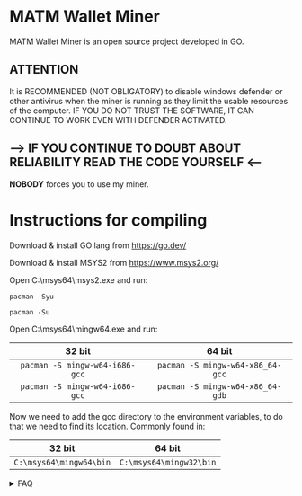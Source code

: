 # MATM Wallet Miner
MATM Wallet Miner is an open source project developed in GO.




## ATTENTION
It is RECOMMENDED (NOT OBLIGATORY) to disable windows defender or other antivirus when the miner is running as they limit the usable resources of the computer.
IF YOU DO NOT TRUST THE SOFTWARE, IT CAN CONTINUE TO WORK EVEN WITH DEFENDER ACTIVATED.

## --> IF YOU CONTINUE TO DOUBT ABOUT RELIABILITY READ THE CODE YOURSELF <--
__NOBODY__ forces you to use my miner.

# Instructions for compiling
Download & install GO lang from https://go.dev/

Download & install MSYS2 from https://www.msys2.org/

Open C:\msys64\msys2.exe and run:
```
pacman -Syu
```
```
pacman -Su
```

Open C:\msys64\mingw64.exe and run: 

| 32 bit          | 64 bit            |
|     :---:    |     :---:      |
| ```pacman -S mingw-w64-i686-gcc```   | ```pacman -S mingw-w64-x86_64-gcc```     |
| ```pacman -S mingw-w64-i686-gcc```     | ```pacman -S mingw-w64-x86_64-gdb```       |


Now we need to add the gcc directory to the environment variables, to do that we need to find its location. Commonly found in:

| 32 bit          | 64 bit            |
|     :---:    |     :---:      |
| ```C:\msys64\mingw64\bin```   | ```C:\msys64\mingw32\bin```     |


<details><summary>FAQ</summary>
<p>
__How does it work?__
  
> The software generates hexadecimal sequences of 32 bytes each, which will create a key.
The key will then be controlled by the software using free nodes (https://rpc.ankr.com/eth) which will return the wallet balance.
If it is greater than 0 it will mark it as valid.

__How can I use it?__
> At the moment the software is only available for Windows platforms.
To use it, simply go to the build folder and you will find the file already compiled.
Otherwise you can download the source code and compile it yourself but you will need a compiler.

__What are Threads and GoRutines?__
> Threads (also called GoRoutine) are child processes of the main (Main routine).
The higher the amount you choose, the faster the program will generate new keys.

Too many Threads can create inconvenience to your computer,
if you are unsure about the right amount for you just type 0 when prompted and the program will automatically detect the best settings for you.
</p>
</details>
